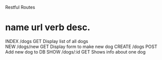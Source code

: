 Restful Routes

name      url          verb             desc.
==================================================
INDEX    /dogs         GET      Display list of all dogs    
NEW      /dogs/new     GET      Display form to make new dog
CREATE   /dogs         POST     Add new dog to DB
SHOW     /dogs/:id     GET      Shows info about one dog